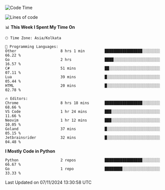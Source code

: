 <!--START_SECTION:waka-->
![Code Time](http://img.shields.io/badge/Code%20Time-377%20hrs%2054%20mins-blue)

![Lines of code](https://img.shields.io/badge/From%20Hello%20World%20I%27ve%20Written-387%20lines%20of%20code-blue)

📊 **This Week I Spent My Time On** 

```text
🕑︎ Time Zone: Asia/Kolkata

💬 Programming Languages: 
Other                    8 hrs 1 min         █████████████████░░░░░░░░   66.22 % 
Go                       2 hrs               ████░░░░░░░░░░░░░░░░░░░░░   16.57 % 
C#                       51 mins             ██░░░░░░░░░░░░░░░░░░░░░░░   07.11 % 
Lua                      39 mins             █░░░░░░░░░░░░░░░░░░░░░░░░   05.44 % 
HTML                     20 mins             █░░░░░░░░░░░░░░░░░░░░░░░░   02.78 % 

🔥 Editors: 
Chrome                   8 hrs 18 mins       █████████████████░░░░░░░░   68.66 % 
VS Code                  1 hr 24 mins        ███░░░░░░░░░░░░░░░░░░░░░░   11.66 % 
Neovim                   1 hr 12 mins        ███░░░░░░░░░░░░░░░░░░░░░░   10.05 % 
Goland                   37 mins             █░░░░░░░░░░░░░░░░░░░░░░░░   05.15 % 
Jetbrainsrider           32 mins             █░░░░░░░░░░░░░░░░░░░░░░░░   04.48 % 
```

**I Mostly Code in Python** 

```text
Python                   2 repos             █████████████████░░░░░░░░   66.67 % 
Go                       1 repo              ████████░░░░░░░░░░░░░░░░░   33.33 % 
```




 Last Updated on 07/11/2024 13:30:58 UTC
<!--END_SECTION:waka-->
